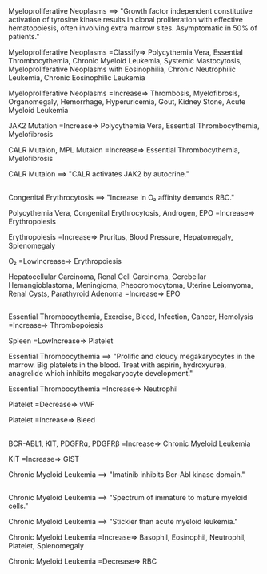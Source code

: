 ##

Myeloproliferative Neoplasms ==> "Growth factor independent constitutive activation of tyrosine kinase results in clonal proliferation with effective hematopoiesis, often involving extra marrow sites. Asymptomatic in 50% of patients."

Myeloproliferative Neoplasms =Classify=> Polycythemia Vera, Essential Thrombocythemia, Chronic Myeloid Leukemia, Systemic Mastocytosis, Myeloproliferative Neoplasms with Eosinophilia, Chronic Neutrophilic Leukemia, Chronic Eosinophilic Leukemia

Myeloproliferative Neoplasms =Increase=> Thrombosis, Myelofibrosis, Organomegaly, Hemorrhage, Hyperuricemia, Gout, Kidney Stone, Acute Myeloid Leukemia

JAK2 Mutation =Increase=> Polycythemia Vera, Essential Thrombocythemia, Myelofibrosis

CALR Mutaion, MPL Mutaion =Increase=> Essential Thrombocythemia, Myelofibrosis

CALR Mutaion ==> "CALR activates JAK2 by autocrine." 

##

Congenital Erythrocytosis ==> "Increase in O₂ affinity demands RBC."

Polycythemia Vera, Congenital Erythrocytosis, Androgen, EPO =Increase=> Erythropoiesis

Erythropoiesis =Increase=> Pruritus, Blood Pressure, Hepatomegaly, Splenomegaly

O₂ =LowIncrease=> Erythropoiesis

Hepatocellular Carcinoma, Renal Cell Carcinoma, Cerebellar Hemangioblastoma, Meningioma, Pheocromocytoma, Uterine Leiomyoma, Renal Cysts, Parathyroid Adenoma =Increase=> EPO

##

Essential Thrombocythemia, Exercise, Bleed, Infection, Cancer, Hemolysis =Increase=> Thrombopoiesis

Spleen =LowIncrease=> Platelet

Essential Thrombocythemia ==> "Prolific and cloudy megakaryocytes in the marrow. Big platelets in the blood. Treat with aspirin, hydroxyurea, anagrelide which inhibits megakaryocyte development."

Essential Thrombocythemia =Increase=> Neutrophil

Platelet =Decrease=> vWF

Platelet =Increase=> Bleed

##

BCR-ABL1, KIT, PDGFRɑ, PDGFRβ =Increase=> Chronic Myeloid Leukemia

KIT =Increase=> GIST

Chronic Myeloid Leukemia ==> "Imatinib inhibits Bcr-Abl kinase domain."

##

Chronic Myeloid Leukemia ==> "Spectrum of immature to mature myeloid cells."

Chronic Myeloid Leukemia ==> "Stickier than acute myeloid leukemia."

Chronic Myeloid Leukemia =Increase=> Basophil, Eosinophil, Neutrophil, Platelet, Splenomegaly

Chronic Myeloid Leukemia =Decrease=> RBC

